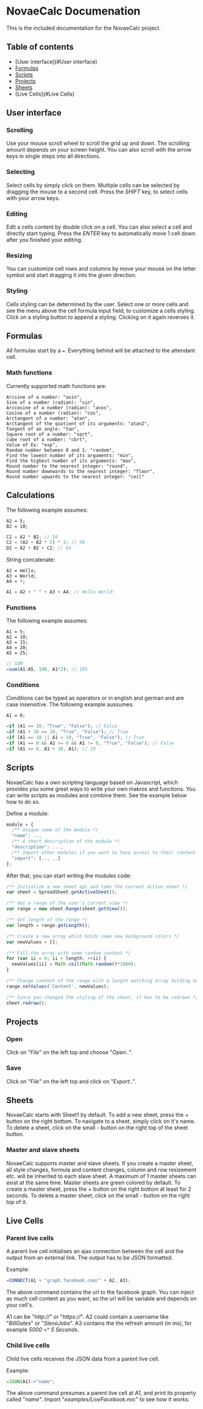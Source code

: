 # NovaeCalc Documenation

This is the included documentation for the NovaeCalc project.

## Table of contents

* [User interface](#User interface)
* [Formulas](#Formulas)
* [Scripts](#Scripts)
* [Projects](#Projects)
* [Sheets](#Sheets)
* [Live Cells](#Live Cells)

## User interface

### Scrolling
Use your mouse scroll wheel to scroll the grid up and down.
The scrolling amount depends on your screen height.
You can also scroll with the arrow keys in single steps into all directions.

### Selecting
Select cells by simply click on them.
Multiple cells can be selected by dragging the mouse to a second cell.
Press the *SHIFT* key, to select cells with your arrow keys.

### Editing
Edit a cells content by double click on a cell.
You can also select a cell and directly start typing.
Press the *ENTER* key to automatically move 1 cell down after you finished your editing.

### Resizing
You can customize cell rows and columns by move your mouse
on the letter symbol and start dragging it into the given direction.

### Styling
Cells styling can be determined by the user.
Select one or more cells and see the menu above the cell formula input field,
to customize a cells styling.
Click on a styling button to append a styling. Clicking on it again reverses it.

## Formulas
All formulas start by a `=`.
Everything behind will be attached to the attendant cell.

### Math functions
Currently supported math functions are:
```
Arcsine of a number: "asin",
Sine of a number (radian): "sin",
Arccosine of a number (radian): "acos",
Cosine of a number (radian): "cos",
Arctangent of a number: "atan",
Arctangent of the quotient of its arguments: "atan2",
Tangent of an angle: "tan",
Square root of a number: "sqrt",
Cube root of a number: "cbrt",
Value of Ex: "exp",
Random number between 0 and 1: "random",
Find the lowest number of its arguments: "min",
Find the highest number of its arguments: "max",
Round number to the nearest integer: "round",
Round number downwards to the nearest integer: "floor",
Round number upwards to the nearest integer: "ceil"
```

## Calculations
The following example assumes:
```
A2 = 5;
B2 = 10;
```
```js
C2 = A2 * B2; // 50
C2 = (A2 + B2 * 2) * 2; // 50
D2 = A2 + B2 + C2; // 65
```
String concatenate:
```
A2 = Hello;
A3 = World;
A4 = !;
```
```js
A1 = A2 + " " + A3 + A4; // Hello World!
```
### Functions
The following example assumes:
```
A1 = 5;
A2 = 10;
A3 = 15;
A4 = 20;
A5 = 25;
```
```js
// SUM
=sum(A1:A5, 100, A1*2); // 185
```
### Conditions
Conditions can be typed as operators or in english and german and are case insensitive.
The following example aussumes:
```
A1 = 0;
```
```js
=if (A1 == 10, "True", "False"); // False
=if (A1 + 10 == 10, "True", "False"); // True
=if (A1 == 10 || A1 < 10, "True", "False"); // True
=if (A1 == 0 && A1 >= 0 && A1 != 0, "True", "False"); // False
=if (A1 == 0, A1 + 10, A1); // 10
```

## Scripts
NovaeCalc has a own scripting language based on Javascript, which provides you some great ways to write your own makros and functions.
You can write scripts as modules and combine them. See the example below how to do so.

Define a module:
```js
module = {
  /** Unique name of the module */
  "name": ..,
  /** A short description of the module */
  "description": ...,
  /** Import other modules if you want to have access to their content */
  "import": [.., ..]
};
```
After that, you can start writing the modules code:
```js
/** Initialize a new sheet api and take the current active sheet */
var sheet = SpreadSheet.getActiveSheet();

/** Get a range of the user's current view */
var range = new sheet.Range(sheet.getView());

/** Get length of the range */
var length = range.getLength();

/** Create a new array which holds some new background colors */
var newValues = [];

/** Fill the array with some random content */
for (var ii = 0; ii < length; ++ii) {
  newValues[ii] = Math.ceil(Math.random()*1000);
}

/** Change content of the range with a length matching array holding new values */
range.setValues('Content', newValues);

/** Since you changed the styling of the sheet, it has to be redrawn */
sheet.redraw();
```

## Projects

### Open
Click on "*File*" on the left top and choose "*Open..*".

### Save
Click on "*File*" on the left top and click on "*Export..*".

## Sheets
NovaeCalc starts with Sheet1 by default.
To add a new sheet, press the *+* button on the right bottom.
To navigate to a sheet, simply click on it's name.
To delete a sheet, click on the small *-* button on the right top of the sheet button.

### Master and slave sheets
NovaeCalc supports master and slave sheets. If you create a master sheet, all style changes, formula and content changes, column and row resizement etc. will be inherited to each slave sheet.
A maximum of 1 master sheets can exist at the same time.
Master sheets are green colored by default.
To create a master sheet, press the *+* button on the right bottom at least for 2 seconds.
To delete a master sheet, click on the small *-* button on the right top of it.

## Live Cells

### Parent live cells
A parent live cell initialises an ajax connection between the cell and the output from an external link.
The output has to be JSON formatted.

Example:
```js
=CONNECT(A1 + "graph.facebook.com/" + A2, A3);
```
The above command contains the url to the facebook graph. You can inject as much cell content as you want, so the url will be variable and depends on your cell's.

A1 can be "*http://*" or "*https://*".
A2 could contain a username like "*BillGates*" or "*SteveJobs*".
A3 contains the the refresh amount (in ms), for example *5000* =^ *5 Seconds*.

### Child live cells
Child live cells receives the JSON data from a parent live cell.

Example:
```js
=JSON(A1)->"name";
```
The above command presumes a parent live cell at *A1*, and print its property called "*name*".
Import "*examples/LiveFacebook.nvc*" to see how it works.
